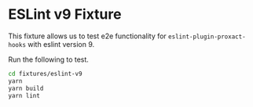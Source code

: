 # ESLint v9 Fixture

This fixture allows us to test e2e functionality for `eslint-plugin-proxact-hooks` with eslint version 9.

Run the following to test.

```sh
cd fixtures/eslint-v9
yarn
yarn build
yarn lint
```
